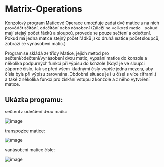 # Matrix-Operations
Konzolový program Maticové Operace umožňuje zadat dvě matice a na nich provádět sčítání, odečítání nebo násobení (Záleží na velikosti matic - pokud mají stejný počet řádků a sloupců, provede se pouze sečtení a odečtení. Pokud má jedna matice stejný počet řádků jako druhá matice počet sloupců, zobrazí se vynásobení matic.)

Program se skládá ze třídy Matice, jejich metod pro sečtení/odečtení/vynásobení dvou matic, vypsání matice do konzole a několika podpurných funkcí při výpisu do konzole (Když je ve sloupci záporné číslo, tak se před všemi kladnými čísly vypíše jedna mezera, aby čísla byla při výpisu zarovnána. Obdobná situace je i u čísel s více ciframi.) a také z několika funkcí pro získání vstupu z konzole a z něho vytvoření matice.

## Ukázka programu:

sečtení a odečtení dvou matic:

![image](https://user-images.githubusercontent.com/108635114/184345824-b47636df-3e4c-40a5-9da4-cbcc0d1a46f0.png)

transpozice matice:

![image](https://user-images.githubusercontent.com/108635114/184345993-b302136b-3a99-4f60-a53e-5b388175acb7.png)

vanásobení matice čísle:

![image](https://user-images.githubusercontent.com/108635114/184346372-f6dadae0-c156-4404-ac0a-0fc4f7883e36.png)
